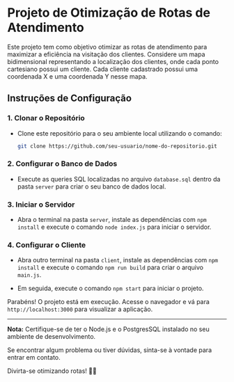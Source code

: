 # Projeto de Otimização de Rotas de Atendimento

Este projeto tem como objetivo otimizar as rotas de atendimento para maximizar a eficiência na visitação dos clientes. Considere um mapa bidimensional representando a localização dos clientes, onde cada ponto cartesiano possui um cliente. Cada cliente cadastrado possui uma coordenada X e uma coordenada Y nesse mapa.

## Instruções de Configuração

### 1. Clonar o Repositório

- Clone este repositório para o seu ambiente local utilizando o comando:
  ```bash
  git clone https://github.com/seu-usuario/nome-do-repositorio.git
  

### 2. Configurar o Banco de Dados

- Execute as queries SQL localizadas no arquivo `database.sql` dentro da pasta `server` para criar o seu banco de dados local.

### 3. Iniciar o Servidor

- Abra o terminal na pasta `server`, instale as dependências com `npm install` e execute o comando `node index.js` para iniciar o servidor.

### 4. Configurar o Cliente

- Abra outro terminal na pasta `client`, instale as dependências com `npm install` e execute o comando `npm run build` para criar o arquivo `main.js`.

- Em seguida, execute o comando `npm start` para iniciar o projeto.

Parabéns! O projeto está em execução. Acesse o navegador e vá para `http://localhost:3000` para visualizar a aplicação.

---

**Nota:** Certifique-se de ter o Node.js e o PostgresSQL instalado no seu ambiente de desenvolvimento.

Se encontrar algum problema ou tiver dúvidas, sinta-se à vontade para entrar em contato.

Divirta-se otimizando rotas! 🚗💨
